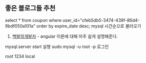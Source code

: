 ## 좋은 블로그들 추천


select * from coupon where user_id="cfeb5db5-3474-439f-86d4-9bdf050a101a" order by expire_date desc;
mysql 시간순으로 불러오기







1. [백발의개발자](http://m.blog.naver.com/jjoommnn/130181901609) - angular 이론에 대해 아주 쉽게 설명해준다.



mysql.server start 실행
sudo mysql -u root -p 로그인

root 1234 local
